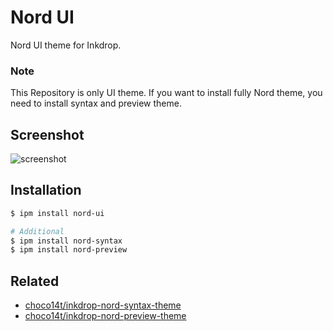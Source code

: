 # Nord UI

Nord UI theme for Inkdrop.

### Note

This Repository is only UI theme. If you want to install fully Nord theme, you need to install syntax and preview theme.

## Screenshot

![screenshot](https://raw.githubusercontent.com/choco14t/inkdrop-nord-ui-theme/master/Screenshot.png)

## Installation

```sh
$ ipm install nord-ui

# Additional
$ ipm install nord-syntax
$ ipm install nord-preview
```

## Related

* [choco14t/inkdrop-nord-syntax-theme](https://github.com/choco14t/inkdrop-nord-syntax-theme)
* [choco14t/inkdrop-nord-preview-theme](https://github.com/choco14t/inkdrop-nord-preview-theme)
